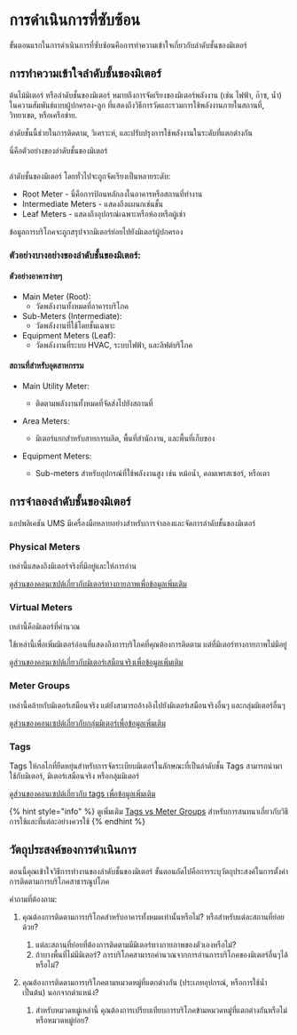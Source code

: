 # การดำเนินการที่ซับซ้อน

ขั้นตอนแรกในการดำเนินการที่ซับซ้อนคือการทำความเข้าใจเกี่ยวกับลำดับชั้นของมิเตอร์

## การทำความเข้าใจลำดับชั้นของมิเตอร์

ต้นไม้มิเตอร์ หรือลำดับชั้นของมิเตอร์ หมายถึงการจัดเรียงของมิเตอร์พลังงาน (เช่น ไฟฟ้า, ก๊าซ, น้ำ) ในความสัมพันธ์แบบผู้ปกครอง-ลูก ที่แสดงถึงวิธีการวัดและรวมการใช้พลังงานภายในสถานที่, วิทยาเขต, หรือเครือข่าย.&#x20;

ลำดับชั้นนี้ช่วยในการติดตาม, วิเคราะห์, และปรับปรุงการใช้พลังงานในระดับที่แตกต่างกัน



นี่คือตัวอย่างของลำดับชั้นของมิเตอร์

<figure><img src="../.gitbook/assets/image (13).png" alt=""><figcaption></figcaption></figure>

ลำดับชั้นของมิเตอร์ โดยทั่วไปจะถูกจัดเรียงเป็นหลายระดับ:

* Root Meter - นี่คือการป้อนหลักลงในอาคารหรือสถานที่ทำงาน
* Intermediate Meters - แสดงถึงแผนกเช่นชั้น
* Leaf Meters - แสดงถึงอุปกรณ์เฉพาะหรือห้องหรือผู้เช่า

ข้อมูลการบริโภคจะถูกสรุปจากมิเตอร์ย่อยไปยังมิเตอร์ผู้ปกครอง



### ตัวอย่างบางอย่างของลำดับชั้นของมิเตอร์:

#### ตัวอย่างอาคารง่ายๆ

* Main Meter (Root):&#x20;
  * วัดพลังงานทั้งหมดที่อาคารบริโภค
* Sub-Meters (Intermediate):
  * วัดพลังงานที่ใช้โดยชั้นเฉพาะ
* Equipment Meters (Leaf):
  * วัดพลังงานที่ระบบ HVAC, ระบบไฟฟ้า, และลิฟต์บริโภค

#### สถานที่สำหรับอุตสาหกรรม

* Main Utility Meter:
  * ติดตามพลังงานทั้งหมดที่จัดส่งไปยังสถานที่
* Area Meters:
  * &#x20;มิเตอร์แยกสำหรับสายการผลิต, พื้นที่สำนักงาน, และพื้นที่เก็บของ
*   Equipment Meters:

    * Sub-meters สำหรับอุปกรณ์ที่ใช้พลังงานสูง เช่น หม้อน้ำ, คอมเพรสเซอร์, หรือเตา



## การจำลองลำดับชั้นของมิเตอร์

แอปพลิเคชัน UMS มีเครื่องมือหลายอย่างสำหรับการจำลองและจัดการลำดับชั้นของมิเตอร์

### Physical Meters

เหล่านี้แสดงถึงมิเตอร์จริงที่มีอยู่และให้การอ่าน

[ดูส่วนของคอนเซปต์เกี่ยวกับมิเตอร์ทางกายภาพเพื่อข้อมูลเพิ่มเติม](complex-implementations.md#physical-meters)

### Virtual Meters

เหล่านี้คือมิเตอร์ที่คำนวณ

ใช้เหล่านี้เพื่อเพิ่มมิเตอร์อ่อนที่แสดงถึงการบริโภคที่คุณต้องการติดตาม แต่ที่มิเตอร์ทางกายภาพไม่มีอยู่

[ดูส่วนของคอนเซปต์เกี่ยวกับมิเตอร์เสมือนจริงเพื่อข้อมูลเพิ่มเติม](complex-implementations.md#virtual-meters)



### Meter Groups

เหล่านี้คล้ายกับมิเตอร์เสมือนจริง แต่ยังสามารถอ้างอิงไปยังมิเตอร์เสมือนจริงอื่นๆ และกลุ่มมิเตอร์อื่นๆ

[ดูส่วนของคอนเซปต์เกี่ยวกับกลุ่มมิเตอร์เพื่อข้อมูลเพิ่มเติม](complex-implementations.md#meter-groups)

### Tags

Tags ให้กลไกที่ยืดหยุ่นสำหรับการจัดระเบียบมิเตอร์ในลักษณะที่เป็นลำดับชั้น Tags สามารถนำมาใช้กับมิเตอร์, มิเตอร์เสมือนจริง หรือกลุ่มมิเตอร์

[ดูส่วนของคอนเซปต์เกี่ยวกับ tags เพื่อข้อมูลเพิ่มเติม](complex-implementations.md#tags)

{% hint style="info" %}
ดูเพิ่มเติม [Tags vs Meter Groups](../readme/concepts/tags-vs-meter-groups.md) สำหรับการสนทนาเกี่ยวกับวิธีการใช้และที่แต่ละอย่างควรใช้
{% endhint %}



## วัตถุประสงค์ของการดำเนินการ

ตอนนี้คุณเข้าใจวิธีการทำงานของลำดับชั้นของมิเตอร์ ขั้นตอนถัดไปคือการระบุวัตถุประสงค์ในการตั้งค่าการติดตามการบริโภคสาธารณูปโภค



คำถามที่ต้องถาม:

1. คุณต้องการติดตามการบริโภคสำหรับอาคารทั้งหมดเท่านั้นหรือไม่? หรือสำหรับแต่ละสถานที่ย่อยด้วย?
   1. แต่ละสถานที่ย่อยที่ต้องการติดตามมีมิเตอร์ทางกายภาพของตัวเองหรือไม่?
   2. ถ้าบางพื้นที่ไม่มีมิเตอร์? การบริโภคสามารถคำนวณจากการอ่านการบริโภคของมิเตอร์อื่นๆได้หรือไม่?
2. คุณต้องการติดตามการบริโภคตามหมวดหมู่ที่แตกต่างกัน (ประเภทอุปกรณ์, หรือการใช้น้ำ เป็นต้น) นอกจากตำแหน่ง?

    1. สำหรับหมวดหมู่เหล่านี้ คุณต้องการเปรียบเทียบการบริโภคข้ามหมวดหมู่ที่แตกต่างกันหรือไม่ หรือหมวดหมู่ย่อย?





